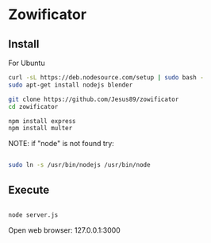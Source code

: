 # Zowificator

## Install

For Ubuntu

```bash
curl -sL https://deb.nodesource.com/setup | sudo bash -
sudo apt-get install nodejs blender

git clone https://github.com/Jesus89/zowificator
cd zowificator

npm install express
npm install multer 

```

NOTE: if "node" is not found try:

```bash

sudo ln -s /usr/bin/nodejs /usr/bin/node

```

## Execute

```bash

node server.js

```

Open web browser: 127.0.0.1:3000

